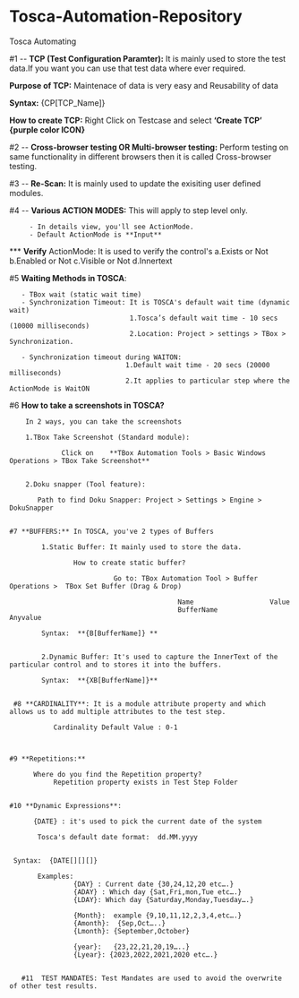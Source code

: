 # Tosca-Automation-Repository
Tosca Automating 

#1 --  **TCP (Test Configuration Paramter):** It is mainly used to store the test data.If you want you can use that test data where ever required. 

**Purpose of TCP:** 
          Maintenace of data is very easy and 
          Reusability of data 
          
**Syntax:**  {CP[TCP_Name]}

**How to create TCP:**  Right Click on Testcase and select **‘Create TCP’ {purple color ICON}**

     

#2 -- **Cross-browser testing OR Multi-browser testing:**
            Perform testing on same functionality in different browsers then it is called Cross-browser testing.

     

#3 -- **Re-Scan:** It is mainly used to update the exisiting user defined modules.


#4 -- **Various ACTION MODES:** This will apply to step level only.

         - In details view, you'll see ActionMode.
         - Default ActionMode is **Input**

  *** **Verify** ActionMode: It is used to verify the control's
                             a.Exists or Not
                             b.Enabled or Not
                             c.Visible or Not 
                             d.Innertext
                

 #5 **Waiting Methods in TOSCA**:

       - TBox wait (static wait time)
       - Synchronization Timeout: It is TOSCA's default wait time (dynamic wait)
                                  1.Tosca’s default wait time - 10 secs (10000 milliseconds)  
                                  2.Location: Project > settings > TBox > Synchronization.

       - Synchronization timeout during WAITON: 
                                 1.Default wait time - 20 secs (20000 milliseconds)
                                 2.It applies to particular step where the ActionMode is WaitON
 


   #6 **How to take a screenshots in TOSCA?**

        In 2 ways, you can take the screenshots

        1.TBox Take Screenshot (Standard module):
        
                 Click on    **TBox Automation Tools > Basic Windows Operations > TBox Take Screenshot**
                 

        2.Doku snapper (Tool feature):
        
           Path to find Doku Snapper: Project > Settings > Engine > DokuSnapper


    #7 **BUFFERS:** In TOSCA, you've 2 types of Buffers

            1.Static Buffer: It mainly used to store the data.

                    How to create static buffer?

                              Go to: TBox Automation Tool > Buffer Operations >  TBox Set Buffer (Drag & Drop)

                                              Name                   Value
                                              BufferName             Anyvalue

            Syntax:  **{B[BufferName]} **
                  
                    
            2.Dynamic Buffer: It's used to capture the InnerText of the particular control and to stores it into the buffers.

            Syntax:  **{XB[BufferName]}**


     #8 **CARDINALITY**: It is a module attribute property and which allows us to add multiple attributes to the test step.

               Cardinality Default Value : 0-1
    


    #9 **Repetitions:** 

          Where do you find the Repetition property? 
               Repetition property exists in Test Step Folder


    #10 **Dynamic Expressions**: 

          {DATE} : it's used to pick the current date of the system

           Tosca's default date format:  dd.MM.yyyy


     Syntax:  {DATE[][][]}

           Examples:
                    {DAY} : Current date {30,24,12,20 etc….}
                    {ADAY} : Which day {Sat,Fri,mon,Tue etc….}
                    {LDAY}: Which day {Saturday,Monday,Tuesday….}
                    
                    {Month}:  example {9,10,11,12,2,3,4,etc….}
                    {Amonth}:  {Sep,Oct…..}
                    {Lmonth}: {September,October}
                    
                    {year}:   {23,22,21,20,19…..}
                    {Lyear}: {2023,2022,2021,2020 etc….}


       #11  TEST MANDATES: Test Mandates are used to avoid the overwrite of other test results.
